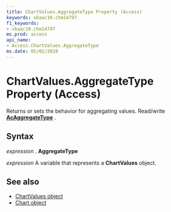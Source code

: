 ```yaml
---
title: ChartValues.AggregateType Property (Access)
keywords: vbaac10.chm14797
f1_keywords:
- vbaac10.chm14797
ms.prod: access
api_name:
- Access.ChartValues.AggregateType
ms.date: 05/02/2018
---
```



# ChartValues.AggregateType Property (Access)

Returns or sets the behavior for aggregating values. Read/write **[AcAggregateType](Access.AcAggregateType.md)** .


## Syntax

_expression_ . **AggregateType**

_expression_ A variable that represents a **ChartValues** object.


## See also

- [ChartValues object](Access.ChartValues.md)
- [Chart object](Access.Chart.md)